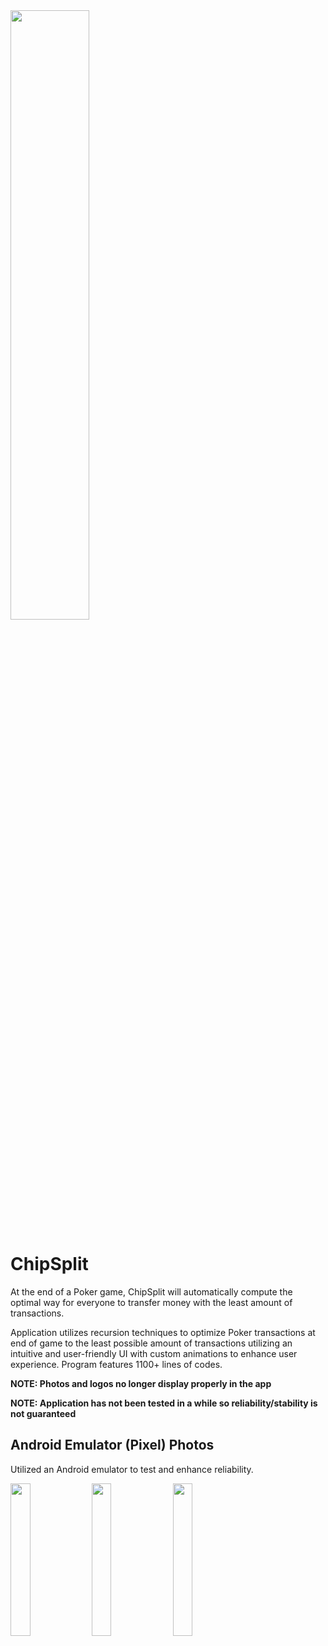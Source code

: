 
<img src="https://github.com/user-attachments/assets/1382741a-db32-4336-b7b4-ce963985cb67" alt="" style="width:50%; height:auto;">

# ChipSplit

At the end of a Poker game, ChipSplit will automatically compute the optimal way for everyone to transfer money with the least amount of transactions.

Application utilizes recursion techniques to optimize Poker transactions at end of game to the least possible amount of transactions utilizing an intuitive and user-friendly UI with custom animations to enhance user experience. Program features 1100+ lines of codes. 

**NOTE: Photos and logos no longer display properly in the app**

**NOTE: Application has not been tested in a while so reliability/stability is not guaranteed** 

## Android Emulator (Pixel) Photos
Utilized an Android emulator to test and enhance reliability.

<img src="https://github.com/user-attachments/assets/ae0f303b-c17a-49ca-b926-73d1dc3235c4" alt="" style="width:25%; height:auto;">

<img src="https://github.com/user-attachments/assets/f879f126-5a12-4da4-b7d3-384711bf653c" alt="" style="width:25%; height:auto;">

<img src="https://github.com/user-attachments/assets/30698c2f-6ecc-4887-b506-f4870c38d980" alt="" style="width:25%; height:auto;">


